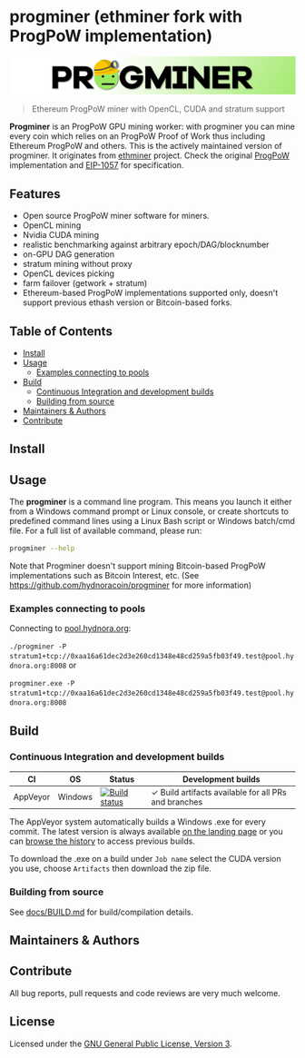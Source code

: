 # progminer (ethminer fork with ProgPoW implementation)

![progminer](progminer.png)

> Ethereum ProgPoW miner with OpenCL, CUDA and stratum support

**Progminer** is an ProgPoW GPU mining worker: with progminer you can mine every coin which relies on an ProgPoW Proof of Work thus including Ethereum ProgPoW and others. This is the actively maintained version of progminer. It originates from [ethminer](https://github.com/ethereum-mining/ethminer) project. Check the original [ProgPoW](https://github.com/ifdefelse/progpow) implementation and [EIP-1057](https://eips.ethereum.org/EIPS/eip-1057) for specification.

## Features

* Open source ProgPoW miner software for miners.
* OpenCL mining
* Nvidia CUDA mining
* realistic benchmarking against arbitrary epoch/DAG/blocknumber
* on-GPU DAG generation
* stratum mining without proxy
* OpenCL devices picking
* farm failover (getwork + stratum)
* Ethereum-based ProgPoW implementations supported only, doesn't support previous ethash version or Bitcoin-based forks.


## Table of Contents

* [Install](#install)
* [Usage](#usage)
    * [Examples connecting to pools](#examples-connecting-to-pools)
* [Build](#build)
    * [Continuous Integration and development builds](#continuous-integration-and-development-builds)
    * [Building from source](#building-from-source)
* [Maintainers & Authors](#maintainers--authors)
* [Contribute](#contribute)

## Install

## Usage

The **progminer** is a command line program. This means you launch it either
from a Windows command prompt or Linux console, or create shortcuts to
predefined command lines using a Linux Bash script or Windows batch/cmd file.
For a full list of available command, please run:

```sh
progminer --help
```

Note that Progminer doesn't support mining Bitcoin-based ProgPoW implementations such as Bitcoin Interest, etc. (See https://github.com/hydnoracoin/progminer for more information)

### Examples connecting to pools

Connecting to [pool.hydnora.org](http://pool.hydnora.org):

`./progminer -P stratum1+tcp://0xaa16a61dec2d3e260cd1348e48cd259a5fb03f49.test@pool.hydnora.org:8008` or

`progminer.exe -P stratum1+tcp://0xaa16a61dec2d3e260cd1348e48cd259a5fb03f49.test@pool.hydnora.org:8008`

## Build

### Continuous Integration and development builds

| CI          | OS       | Status  | Development builds |
| ----------- | -------- | -----   | -----------------  |
| AppVeyor    | Windows  | [![Build status](https://ci.appveyor.com/api/projects/status/9gknb76px6t455rf/branch/master?svg=true)](https://ci.appveyor.com/project/jean-m-cyr/progminer/branch/master) | ✓ Build artifacts available for all PRs and branches |

The AppVeyor system automatically builds a Windows .exe for every commit. The latest version is always available [on the landing page](https://ci.appveyor.com/project/jean-m-cyr/progminer) or you can [browse the history](https://ci.appveyor.com/project/jean-m-cyr/progminer/history) to access previous builds.

To download the .exe on a build under `Job name` select the CUDA version you use, choose `Artifacts` then download the zip file.

### Building from source

See [docs/BUILD.md](docs/BUILD.md) for build/compilation details.

## Maintainers & Authors

## Contribute

All bug reports, pull requests and code reviews are very much welcome.


## License

Licensed under the [GNU General Public License, Version 3](LICENSE).

